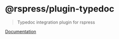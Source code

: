 # @rspress/plugin-typedoc

> Typedoc integration plugin for rspress

[Documentation](https://rspress.dev/plugin/official-plugins/typedoc)
